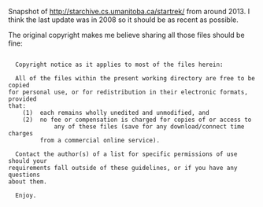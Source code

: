 Snapshot of http://starchive.cs.umanitoba.ca/startrek/ from around 2013. I think the last update was in 2008 so it should be as recent as possible.

The original copyright makes me believe sharing all those files should be fine:

```

  Copyright notice as it applies to most of the files herein:

  All of the files within the present working directory are free to be copied
for personal use, or for redistribution in their electronic formats, provided
that:
	(1)  each remains wholly unedited and unmodified, and
	(2)  no fee or compensation is charged for copies of or access to 
             any of these files (save for any download/connect time charges
	     from a commercial online service).

  Contact the author(s) of a list for specific permissions of use should your
requirements fall outside of these guidelines, or if you have any questions
about them.

  Enjoy.

```
